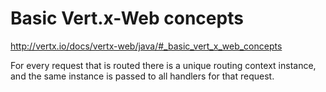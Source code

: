 # Basic Vert.x-Web concepts

http://vertx.io/docs/vertx-web/java/#_basic_vert_x_web_concepts

For every request that is routed there is a unique routing context instance, 
and the same instance is passed to all handlers for that request.
